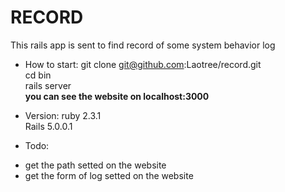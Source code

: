 # RECORD
This rails app is sent to find record of some system behavior log

* How to start:
git clone git@github.com:Laotree/record.git<br>
cd bin<br>
rails server<br>
**you can see the website on localhost:3000**

* Version:
ruby 2.3.1<br>
Rails 5.0.0.1<br>

* Todo:
- get the path setted on the website<br>
- get the form of log setted on the website<br>
